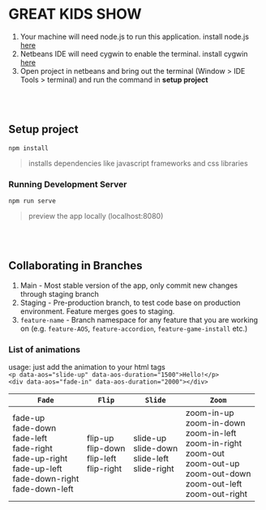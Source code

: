 # GREAT KIDS SHOW

1. Your machine will need node.js to run this application. install node.js [here](https://nodejs.org/en/)
2. Netbeans IDE will need cygwin to enable the terminal. install cygwin [here](https://cygwin.com/install.html)
3. Open project in netbeans and  bring out the terminal (Window > IDE Tools > terminal) and run the command in **setup project**

<br><br>
## Setup project

```
npm install
```

> installs dependencies like javascript frameworks and css libraries

### Running Development Server

```
npm run serve
```

> preview the app locally (localhost:8080)

<br><br>
## Collaborating in Branches

1. Main - Most stable version of the app, only commit new changes through staging branch
2. Staging - Pre-production branch, to test code base on production environment. Feature merges goes to staging.
3. `feature-name` - Branch namespace for any feature that you are working on (e.g. `feature-AOS`, `feature-accordion`, `feature-game-install` etc.)

### List of animations

usage: just add the animation to your html tags
<br />`<p data-aos="slide-up" data-aos-duration="1500">Hello!</p>`
<br />
`<div data-aos="fade-in" data-aos-duration="2000"></div>`

|`Fade`|`Flip`|`Slide`|`Zoom`|
|--------------------------------------------------------------------------------------------------------------------- | ----------------------------------------------- | --------------------------------------------------- | ---------------------------------------------------------------------------------------------------------------------------------------------- |
|fade-up<br>fade-down<br>fade-left<br>fade-right<br>fade-up-right<br>fade-up-left<br>fade-down-right<br>fade-down-left | flip-up<br>flip-down<br>flip-left<br>flip-right | slide-up<br>slide-down<br>slide-left<br>slide-right | zoom-in-up<br>zoom-in-down<br>zoom-in-left<br>zoom-in-right<br>zoom-out<br>zoom-out-up<br>zoom-out-down<br>zoom-out-left<br>zoom-out-right<br> |
